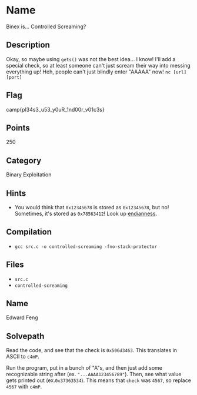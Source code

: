 # Name
Binex is... Controlled Screaming?

## Description
Okay, so maybe using `gets()` was not the best idea... I know!
I'll add a special check, so at least someone can't just scream their way into messing everything up!
Heh, people can't just blindly enter "AAAAA" now!
`nc [url] [port]`

## Flag
camp{pl34s3_u53_y0uR_1nd00r_v01c3s}

## Points
250

## Category
Binary Exploitation

## Hints
* You would think that `0x12345678` is stored as `0x12345678`, but no! Sometimes, it's stored as `0x78563412`! Look up [endianness](https://en.wikipedia.org/wiki/Endianness).

## Compilation
* `gcc src.c -o controlled-screaming -fno-stack-protector`

## Files
* `src.c`
* `controlled-screaming`

## Name
Edward Feng

## Solvepath
Read the code, and see that the check is `0x506d3463`.
This translates in ASCII to `c4mP`.

Run the program, put in a bunch of "A"s, and then just add some recognizable string after (ex. `"...AAAA123456789"`).
Then, see what value gets printed out (ex.`0x37363534`).
This means that `check` was `4567`, so replace `4567` with `c4mP`.
